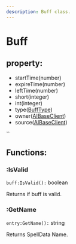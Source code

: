 ```yaml
---
description: Buff class.
---
```


# Buff

## property:

* startTime\(number\)
* expireTime\(number\)
* leftTime\(number\)
* short\(integer\)
* int\(integer\)
* type\([BuffType](../enums/bufftype.md)\)
* owner\([AIBaseClient](aibaseclient.md)\)
* source\([AIBaseClient](aibaseclient.md)\)

\`\`

## Functions:

### :IsValid

`buff:IsValid():` boolean

Returns if buff is valid.

### :GetName

`entry:GetName():` string

Returns SpellData Name.

### 

